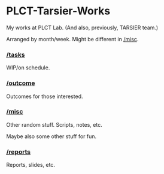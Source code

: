 # PLCT-Tarsier-Works

My works at PLCT Lab. (And also, previously, TARSIER team.)

Arranged by month/week. Might be different in [/misc](./misc).

### [/tasks](./tasks)

WIP/on schedule.

### [/outcome](./outcome)

Outcomes for those interested.

### [/misc](./misc)

Other random stuff. Scripts, notes, etc.

Maybe also some other stuff for fun.

### [/reports](./reports)

Reports, slides, etc.
